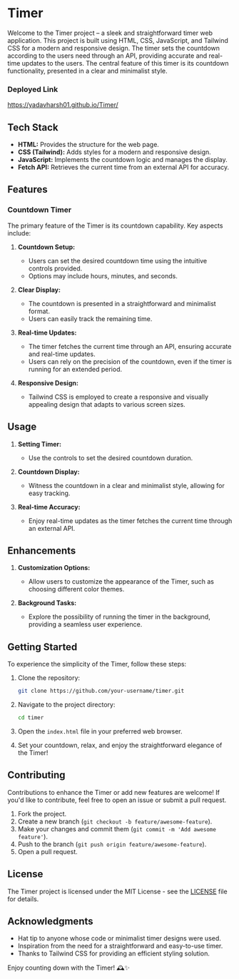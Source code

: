 # Timer

Welcome to the Timer project – a sleek and straightforward timer web application. This project is built using HTML, CSS, JavaScript, and Tailwind CSS for a modern and responsive design. The timer sets the countdown according to the users need through an API, providing accurate and real-time updates to the users. The central feature of this timer is its countdown functionality, presented in a clear and minimalist style.

### Deployed Link
https://yadavharsh01.github.io/Timer/

## Tech Stack

- **HTML:** Provides the structure for the web page.
- **CSS (Tailwind):** Adds styles for a modern and responsive design.
- **JavaScript:** Implements the countdown logic and manages the display.
- **Fetch API:** Retrieves the current time from an external API for accuracy.

## Features

### Countdown Timer

The primary feature of the Timer is its countdown capability. Key aspects include:

1. **Countdown Setup:**
   - Users can set the desired countdown time using the intuitive controls provided.
   - Options may include hours, minutes, and seconds.

2. **Clear Display:**
   - The countdown is presented in a straightforward and minimalist format.
   - Users can easily track the remaining time.

3. **Real-time Updates:**
   - The timer fetches the current time through an API, ensuring accurate and real-time updates.
   - Users can rely on the precision of the countdown, even if the timer is running for an extended period.

4. **Responsive Design:**
   - Tailwind CSS is employed to create a responsive and visually appealing design that adapts to various screen sizes.

## Usage

1. **Setting Timer:**
   - Use the controls to set the desired countdown duration.

2. **Countdown Display:**
   - Witness the countdown in a clear and minimalist style, allowing for easy tracking.

3. **Real-time Accuracy:**
   - Enjoy real-time updates as the timer fetches the current time through an external API.


## Enhancements

1. **Customization Options:**
   - Allow users to customize the appearance of the Timer, such as choosing different color themes.


2. **Background Tasks:**
   - Explore the possibility of running the timer in the background, providing a seamless user experience.

## Getting Started

To experience the simplicity of the Timer, follow these steps:

1. Clone the repository:

   ```bash
   git clone https://github.com/your-username/timer.git
   ```

2. Navigate to the project directory:

   ```bash
   cd timer
   ```

3. Open the `index.html` file in your preferred web browser.

4. Set your countdown, relax, and enjoy the straightforward elegance of the Timer!

## Contributing

Contributions to enhance the Timer or add new features are welcome! If you'd like to contribute, feel free to open an issue or submit a pull request.

1. Fork the project.
2. Create a new branch (`git checkout -b feature/awesome-feature`).
3. Make your changes and commit them (`git commit -m 'Add awesome feature'`).
4. Push to the branch (`git push origin feature/awesome-feature`).
5. Open a pull request.

## License

The Timer project is licensed under the MIT License - see the [LICENSE](LICENSE) file for details.

## Acknowledgments

- Hat tip to anyone whose code or minimalist timer designs were used.
- Inspiration from the need for a straightforward and easy-to-use timer.
- Thanks to Tailwind CSS for providing an efficient styling solution.

Enjoy counting down with the Timer! 🕰️✨
